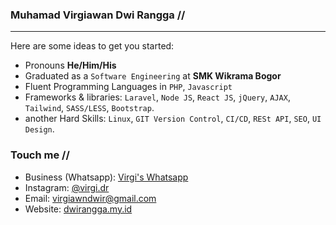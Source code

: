 ### Muhamad Virgiawan Dwi Rangga //
-----

Here are some ideas to get you started:
- Pronouns **He/Him/His**
- Graduated as a `Software Engineering` at **SMK Wikrama Bogor**
- Fluent Programming Languages in `PHP`, `Javascript`
- Frameworks & libraries: `Laravel`, `Node JS`, `React JS`, `jQuery`, `AJAX`, `Tailwind`, `SASS/LESS`, `Bootstrap`.
- another Hard Skills: `Linux`, `GIT Version Control`, `CI/CD`, `RESt API`, `SEO`, `UI Design`.

### Touch me //
- Business (Whatsapp): [Virgi's Whatsapp](https://www.wa.me/6281287188918)
- Instagram: [@virgi.dr](https://www.instagram.com/virgi.dr/)
- Email: [virgiawndwir@gmail.com](mailto:virgiawndwir@gmail.com)
- Website: [dwirangga.my.id](https://www.dwirangga.my.id)
